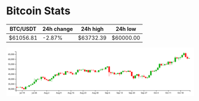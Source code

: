 # Bitcoin Stats

BTC/USDT|24h change|24h high|24h low|
|---|---|---|---|
|$61056.81|-2.87%|$63732.39|$60000.00|

<img src="./chart.svg">
